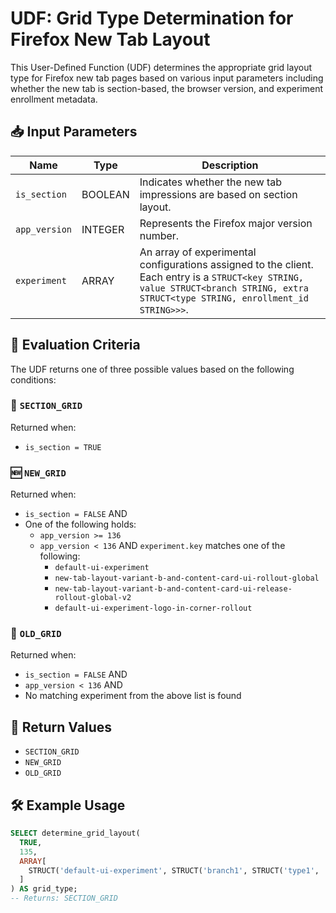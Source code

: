 # UDF: Grid Type Determination for Firefox New Tab Layout

This User-Defined Function (UDF) determines the appropriate grid layout type for Firefox new tab pages based on various input parameters including whether the new tab is section-based, the browser version, and experiment enrollment metadata.

## 📥 Input Parameters

| Name          | Type          | Description                                                                                                                                                                         |
|---------------|---------------|-------------------------------------------------------------------------------------------------------------------------------------------------------------------------------------|
| `is_section`  | BOOLEAN       | Indicates whether the new tab impressions are based on section layout.                                                                                                              |
| `app_version` | INTEGER       | Represents the Firefox major version number.                                                                                                                                        |
| `experiment`  | ARRAY<STRUCT> | An array of experimental configurations assigned to the client. Each entry is a `STRUCT<key STRING, value STRUCT<branch STRING, extra STRUCT<type STRING, enrollment_id STRING>>>`. |

## 📌 Evaluation Criteria

The UDF returns one of three possible values based on the following conditions:

### 🔲 `SECTION_GRID`
Returned when:
- `is_section = TRUE`

### 🆕 `NEW_GRID`
Returned when:
- `is_section = FALSE` AND
- One of the following holds:
  - `app_version >= 136`
  - `app_version < 136` AND `experiment.key` matches one of the following:
    - `default-ui-experiment`
    - `new-tab-layout-variant-b-and-content-card-ui-rollout-global`
    - `new-tab-layout-variant-b-and-content-card-ui-release-rollout-global-v2`
    - `default-ui-experiment-logo-in-corner-rollout`

### 🧓 `OLD_GRID`
Returned when:
- `is_section = FALSE` AND
- `app_version < 136` AND
- No matching experiment from the above list is found

## 🏁 Return Values

- `SECTION_GRID`
- `NEW_GRID`
- `OLD_GRID`

## 🛠 Example Usage

```sql
SELECT determine_grid_layout(
  TRUE,
  135,
  ARRAY[
    STRUCT('default-ui-experiment', STRUCT('branch1', STRUCT('type1', 'enroll123')))
  ]
) AS grid_type;
-- Returns: SECTION_GRID
